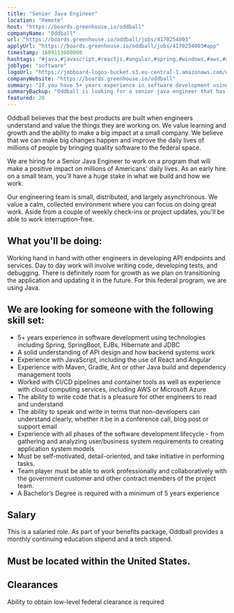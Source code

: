 ```yaml
---
title: "Senior Java Engineer"
location: "Remote"
host: "https://boards.greenhouse.io/oddball"
companyName: "Oddball"
url: "https://boards.greenhouse.io/oddball/jobs/4170254003"
applyUrl: "https://boards.greenhouse.io/oddball/jobs/4170254003#app"
timestamp: 1609113600000
hashtags: "#java,#javascript,#reactjs,#angular,#spring,#windows,#aws,#azure,#ui/ux,#management"
jobType: "software"
logoUrl: "https://jobboard-logos-bucket.s3.eu-central-1.amazonaws.com/oddball"
companyWebsite: "https://boards.greenhouse.io/oddball"
summary: "If you have 5+ years experience in software development using technologies including Spring, SpringBoot, EJBs, Hibernate and JDBC, consider applying to Oddball's job post for a new senior java engineer."
summaryBackup: "Oddball is looking for a senior java engineer that has experience in: #java, #javascript, #reactjs."
featured: 20
---
```


Oddball believes that the best products are built when engineers understand and value the things they are working on. We value learning and growth and the ability to make a big impact at a small company. We believe that we can make big changes happen and improve the daily lives of millions of people by bringing quality software to the federal space.

We are hiring for a Senior Java Engineer to work on a program that will make a positive impact on millions of Americans' daily lives. As an early hire on a small team, you'll have a huge stake in what we build and how we work.

Our engineering team is small, distributed, and largely asynchronous. We value a calm, collected environment where you can focus on doing great work. Aside from a couple of weekly check-ins or project updates, you'll be able to work interruption-free.

## What you'll be doing:

Working hand in hand with other engineers in developing API endpoints and services. Day to day work will involve writing code, developing tests, and debugging. There is definitely room for growth as we plan on transitioning the application and updating it in the future. For this federal program, we are using Java. 

## We are looking for someone with the following skill set:

*   5+ years experience in software development using technologies including Spring, SpringBoot, EJBs, Hibernate and JDBC
*   A solid understanding of API design and how backend systems work
*   Experience with JavaScript, including the use of React and Angular
*   Experience with Maven, Gradle, Ant or other Java build and dependency management tools
*   Worked with CI/CD pipelines and container tools as well as experience with cloud computing services, including AWS or Microsoft Azure
*   The ability to write code that is a pleasure for other engineers to read and understand
*   The ability to speak and write in terms that non-developers can understand clearly, whether it be in a conference call, blog post or support email
*   Experience with all phases of the software development lifecycle - from gathering and analyzing user/business system requirements to creating application system models
*   Must be self-motivated, detail-oriented, and take initiative in performing tasks.
*   Team player must be able to work professionally and collaboratively with the government customer and other contract members of the project team.
*   A Bachelor’s Degree is required with a minimum of 5 years experience

## Salary

This is a salaried role. As part of your benefits package, Oddball provides a monthly continuing education stipend and a tech stipend.

## Must be located within the United States.  

## Clearances

Ability to obtain low-level federal clearance is required
